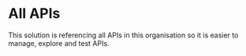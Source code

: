 # All APIs
This solution is referencing all APIs in this organisation so it is easier to manage, explore and test APIs. 

